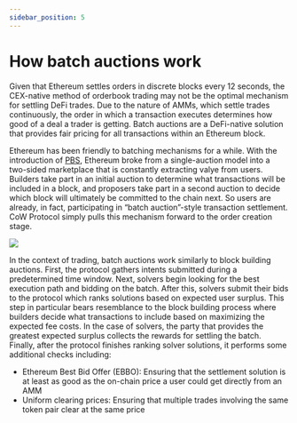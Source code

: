 ```yaml
---
sidebar_position: 5
---
```


# How batch auctions work

Given that Ethereum settles orders in discrete blocks every 12 seconds, the CEX-native method of orderbook trading may not be the optimal mechanism for settling DeFi trades. Due to the nature of AMMs, which settle trades continuously, the order in which a transaction executes determines how good of a deal a trader is getting. Batch auctions are a DeFi-native solution that provides fair pricing for all transactions within an Ethereum block. 

Ethereum has been friendly to batching mechanisms for a while. With the introduction of [PBS](https://ethereum.org/nl/roadmap/pbs/), Ethereum broke from a single-auction model into a two-sided marketplace that is constantly extracting valye from users. Builders take part in an initial auction to determine what transactions will be included in a block, and proposers take part in a second auction to decide which block will ultimately be committed to the chain next. So users are already, in fact, participating in “batch auction”-style transaction settlement. CoW Protocol simply pulls this mechanism forward to the order creation stage.

![](https://lh7-eu.googleusercontent.com/6r3spKS1vtzxMz7lvkvhBialabTa-EmkxvhuxbG9ToPkwcuWnTG7LRoz8T5H0RMFzLFwbLAVTHzNVuopWHtWWgGZSSI_FbL8v--RgLGiBvTmFAo10UaggeHS51PN0k2dgfEe3uslxMCg7XQZANmMAC4)

In the context of trading, batch auctions work similarly to block building auctions. First, the protocol gathers intents submitted during a predetermined time window. Next, solvers begin looking for the best execution path and bidding on the batch. After this, solvers submit their bids to the protocol which ranks solutions based on expected user surplus. This step in particular bears resemblance to the block building process where builders decide what transactions to include based on maximizing the expected fee costs. In the case of solvers, the party that provides the greatest expected surplus collects the rewards for settling the batch. Finally, after the protocol finishes ranking solver solutions, it performs some additional checks including:

* Ethereum Best Bid Offer (EBBO): Ensuring that the settlement solution is at least as good as the on-chain price a user could get directly from an AMM
* Uniform clearing prices: Ensuring that multiple trades involving the same token pair clear at the same price